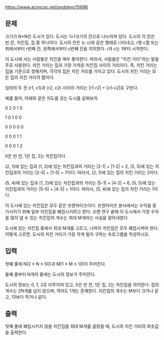 https://www.acmicpc.net/problem/15686

## 문제
크기가 N×N인 도시가 있다. 도시는 1×1크기의 칸으로 나누어져 있다. 도시의 각 칸은 빈 칸, 치킨집, 집 중 하나이다. 도시의 칸은 (r, c)와 같은 형태로 나타내고, r행 c열 또는 위에서부터 r번째 칸, 왼쪽에서부터 c번째 칸을 의미한다. r과 c는 1부터 시작한다.

이 도시에 사는 사람들은 치킨을 매우 좋아한다. 따라서, 사람들은 "치킨 거리"라는 말을 주로 사용한다. 치킨 거리는 집과 가장 가까운 치킨집 사이의 거리이다. 즉, 치킨 거리는 집을 기준으로 정해지며, 각각의 집은 치킨 거리를 가지고 있다. 도시의 치킨 거리는 모든 집의 치킨 거리의 합이다.

임의의 두 칸 (r1, c1)과 (r2, c2) 사이의 거리는 |r1-r2| + |c1-c2|로 구한다.

예를 들어, 아래와 같은 지도를 갖는 도시를 살펴보자.

0 2 0 1 0

1 0 1 0 0

0 0 0 0 0

0 0 0 1 1

0 0 0 1 2

0은 빈 칸, 1은 집, 2는 치킨집이다.

(2, 1)에 있는 집과 (1, 2)에 있는 치킨집과의 거리는 |2-1| + |1-2| = 2, (5, 5)에 있는 치킨집과의 거리는 |2-5| + |1-5| = 7이다. 따라서, (2, 1)에 있는 집의 치킨 거리는 2이다.

(5, 4)에 있는 집과 (1, 2)에 있는 치킨집과의 거리는 |5-1| + |4-2| = 6, (5, 5)에 있는 치킨집과의 거리는 |5-5| + |4-5| = 1이다. 따라서, (5, 4)에 있는 집의 치킨 거리는 1이다.

이 도시에 있는 치킨집은 모두 같은 프랜차이즈이다. 프렌차이즈 본사에서는 수익을 증가시키기 위해 일부 치킨집을 폐업시키려고 한다. 오랜 연구 끝에 이 도시에서 가장 수익을 많이 낼 수 있는  치킨집의 개수는 최대 M개라는 사실을 알아내었다.

도시에 있는 치킨집 중에서 최대 M개를 고르고, 나머지 치킨집은 모두 폐업시켜야 한다. 어떻게 고르면, 도시의 치킨 거리가 가장 작게 될지 구하는 프로그램을 작성하시오.

## 입력
첫째 줄에 N(2 ≤ N ≤ 50)과 M(1 ≤ M ≤ 13)이 주어진다.

둘째 줄부터 N개의 줄에는 도시의 정보가 주어진다.

도시의 정보는 0, 1, 2로 이루어져 있고, 0은 빈 칸, 1은 집, 2는 치킨집을 의미한다. 집의 개수는 2N개를 넘지 않으며, 적어도 1개는 존재한다. 치킨집의 개수는 M보다 크거나 같고, 13보다 작거나 같다.

## 출력
첫째 줄에 폐업시키지 않을 치킨집을 최대 M개를 골랐을 때, 도시의 치킨 거리의 최솟값을 출력한다.
